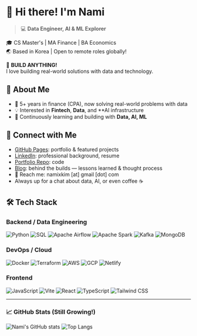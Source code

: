 # 👋 Hi there! I'm Nami

> 💻 **Data Engineer, AI & ML Explorer**  

🎓 CS Master's | MA Finance | BA Economics  
🌏 Based in Korea | Open to remote roles globally!  

🔨 **BUILD ANYTHING!**  
I love building real-world solutions with data and technology.

## 🚀 About Me
- 🧩 5+ years in finance (CPA), now solving real-world problems with data
- 💡 Interested in **Fintech**, **Data**, and **AI infrastructure
- 🔬 Continuously learning and building with **Data, AI, ML**

## 🔗 Connect with Me
- [GitHub Pages](https://namixkim.github.io/): portfolio & featured projects
- [LinkedIn](https://linkedin.com/in/your-profile): professional background, resume
- [Portfolio Repo](https://github.com/namikimlab): code
- [Blog](https://en.namixkim.com/): behind the builds — lessons learned & thought process
- 💌 Reach me: namixkim [at] gmail [dot] com
- Always up for a chat about data, AI, or even coffee ☕

## 🛠️ Tech Stack

### Backend / Data Engineering
![Python](https://img.shields.io/badge/Python-3776AB?style=flat&logo=python&logoColor=white)
![SQL](https://img.shields.io/badge/SQL-003B57?style=flat&logo=sqlite&logoColor=white)
![Apache Airflow](https://img.shields.io/badge/Airflow-017CEE?style=flat&logo=apacheairflow&logoColor=white)
![Apache Spark](https://img.shields.io/badge/Spark-E25A1C?style=flat&logo=apachespark&logoColor=white)
![Kafka](https://img.shields.io/badge/Kafka-231F20?style=flat&logo=apachekafka&logoColor=white)
![MongoDB](https://img.shields.io/badge/MongoDB-47A248?style=flat&logo=mongodb&logoColor=white)


### DevOps / Cloud
![Docker](https://img.shields.io/badge/Docker-2496ED?style=flat&logo=docker&logoColor=white)
![Terraform](https://img.shields.io/badge/Terraform-7B42BC?style=flat&logo=terraform&logoColor=white)
![AWS](https://img.shields.io/badge/AWS-FF9900?style=flat&logo=amazonaws&logoColor=white)
![GCP](https://img.shields.io/badge/GCP-4285F4?style=flat&logo=googlecloud&logoColor=white)
![Netlify](https://img.shields.io/badge/Netlify-00C7B7?style=flat&logo=netlify&logoColor=white)

### Frontend
![JavaScript](https://img.shields.io/badge/JavaScript-F7DF1E?style=flat&logo=javascript&logoColor=black)
![Vite](https://img.shields.io/badge/Vite-646CFF?style=flat&logo=vite&logoColor=white)
![React](https://img.shields.io/badge/React-61DAFB?style=flat&logo=react&logoColor=white)
![TypeScript](https://img.shields.io/badge/TypeScript-3178C6?style=flat&logo=typescript&logoColor=white)
![Tailwind CSS](https://img.shields.io/badge/Tailwind-06B6D4?style=flat&logo=tailwindcss&logoColor=white)


---

### 📈 GitHub Stats (Still Growing!)

![Nami's GitHub stats](https://github-readme-stats.vercel.app/api?username=namikimlab&show_icons=true&theme=radical)
![Top Langs](https://github-readme-stats.vercel.app/api/top-langs/?username=namikimlab&layout=compact&theme=radical)

